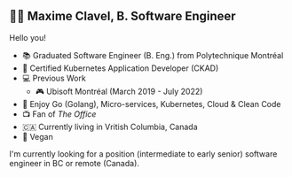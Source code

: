 ## 👨‍💻 Maxime Clavel, B. Software Engineer

Hello you!

- 📚 Graduated Software Engineer (B. Eng.) from Polytechnique Montréal
- 📃 Certified Kubernetes Application Developer (CKAD)
- 💻 Previous Work
  - 🎮 Ubisoft Montréal (March 2019 - July 2022)
- 🖤 Enjoy Go (Golang), Micro-services, Kubernetes, Cloud & Clean Code
- 📺 Fan of *The Office*
- 🇨🇦 Currently living in Vritish Columbia, Canada
- 🌱 Vegan

I'm currently looking for a position (intermediate to early senior) software engineer in BC or remote (Canada).
